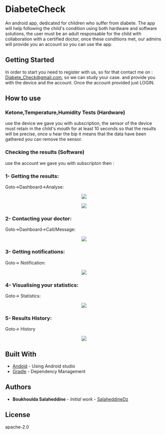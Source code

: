# DiabeteCheck

An android app, dedicated for children who suffer from diabete.
The app will help following the child's condition using both hardware and software solutions, the user must be an adult responsable for the child with collaboration with a certified doctor, once these conditions met, our admins will provide you an account so you can use the app.

## Getting Started

In order to start you need to register with us, so for that contact me on : Diabete_Check@gmail.com, so we can study your case.
and provide you with the device and the account.
Once the account provided just LOGIN.

## How to use

### Ketone,Temperature,Humidity Tests (Hardware)

use the device we gave you with subscription, the sensor of the device must retain in the child's mouth for at least 10 seconds so that the results will be precise, once u hear the bip it means that the data have been gathered you can remove the sensor.

### Checking the results (Software)
use the account we gave you with subscripton then :

### 1- Getting the results:
Goto->Dashboard->Analyse:

<p align="center" display="inline" >
  <img  src="images/drawer.PNG">
</p>
<p align="center" display="inline">
  <img  src="images/analyse.PNG">
</p>

### 2- Contacting your doctor:
Goto->Dashboard->Call/Message:

<p align="center">
  <img  src="images/call.PNG">
</p>

### 3- Getting notifications:
Goto-> Notification:

<p align="center" >
  <img  src="images/notifcation.PNG">
</p>

### 4- Visualising your statistics:
Goto-> Statistics:

<p align="center">
  <img  src="images/chart.PNG">
</p>

### 5- Results History:
Goto-> History

<p align="center">
  <img  src="images/history.PNG">
</p>

## Built With

* [Andoid](https://developer.android.com/studio/) - Using Android studio
* [Gradle](https://gradle.org/) - Dependency Management

## Authors

* **Boukhoulda Salaheddine** - *Initial work* - [SalaheddineDz](https://github.com/SalaheddineDz)

## License

apache-2.0
